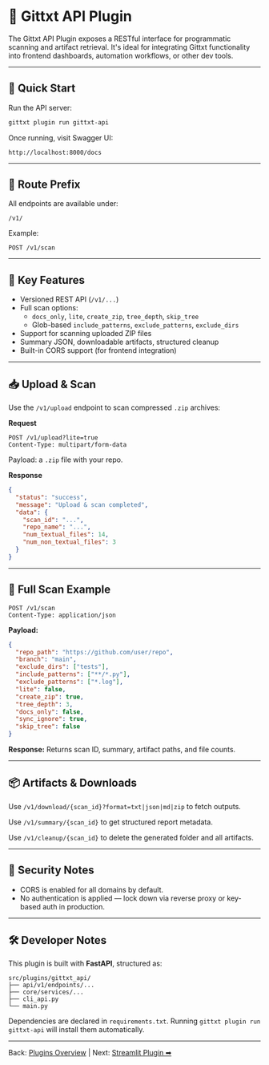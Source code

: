 # 🔌 Gittxt API Plugin

The Gittxt API Plugin exposes a RESTful interface for programmatic scanning and artifact retrieval. It's ideal for integrating Gittxt functionality into frontend dashboards, automation workflows, or other dev tools.

---

## 🚀 Quick Start

Run the API server:
```bash
gittxt plugin run gittxt-api
```

Once running, visit Swagger UI:
```
http://localhost:8000/docs
```

---

## 📌 Route Prefix
All endpoints are available under:
```
/v1/
```
Example:
```http
POST /v1/scan
```

---

## 🔧 Key Features
- Versioned REST API (`/v1/...`)
- Full scan options:
  - `docs_only`, `lite`, `create_zip`, `tree_depth`, `skip_tree`
  - Glob-based `include_patterns`, `exclude_patterns`, `exclude_dirs`
- Support for scanning uploaded ZIP files
- Summary JSON, downloadable artifacts, structured cleanup
- Built-in CORS support (for frontend integration)

---

## 📥 Upload & Scan
Use the `/v1/upload` endpoint to scan compressed `.zip` archives:

**Request**
```http
POST /v1/upload?lite=true
Content-Type: multipart/form-data
```
Payload: a `.zip` file with your repo.

**Response**
```json
{
  "status": "success",
  "message": "Upload & scan completed",
  "data": {
    "scan_id": "...",
    "repo_name": "...",
    "num_textual_files": 14,
    "num_non_textual_files": 3
  }
}
```

---

## 📡 Full Scan Example

```http
POST /v1/scan
Content-Type: application/json
```

**Payload:**
```json
{
  "repo_path": "https://github.com/user/repo",
  "branch": "main",
  "exclude_dirs": ["tests"],
  "include_patterns": ["**/*.py"],
  "exclude_patterns": ["*.log"],
  "lite": false,
  "create_zip": true,
  "tree_depth": 3,
  "docs_only": false,
  "sync_ignore": true,
  "skip_tree": false
}
```

**Response:**
Returns scan ID, summary, artifact paths, and file counts.

---

## 📦 Artifacts & Downloads
Use `/v1/download/{scan_id}?format=txt|json|md|zip` to fetch outputs.

Use `/v1/summary/{scan_id}` to get structured report metadata.

Use `/v1/cleanup/{scan_id}` to delete the generated folder and all artifacts.

---

## 🔐 Security Notes
- CORS is enabled for all domains by default.
- No authentication is applied — lock down via reverse proxy or key-based auth in production.

---

## 🛠 Developer Notes
This plugin is built with **FastAPI**, structured as:
```
src/plugins/gittxt_api/
├── api/v1/endpoints/...
├── core/services/...
├── cli_api.py
└── main.py
```

Dependencies are declared in `requirements.txt`. Running `gittxt plugin run gittxt-api` will install them automatically.


---

Back: [Plugins Overview](index.md) | Next: [Streamlit Plugin ➡](streamlit-plugin.md)

